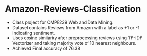 # Amazon-Reviews-Classification

* Class project for CMPE239 Web and Data Mining.
* Dataset contains Reviews from Amazon with a label as +1 or -1 indicating sentiment.
* Uses cosine similarity after preprocessing reviews using TF-IDF Vectorizer and taking majority vote of 10 nearest neighbours. 
* Achieved Final accuracy of 76.38
